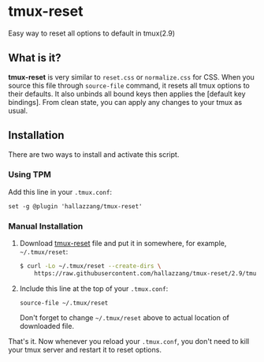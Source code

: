 # tmux-reset

Easy way to reset all options to default in tmux(2.9)

## What is it?

**tmux-reset** is very similar to `reset.css` or `normalize.css` for CSS.
When you source this file through `source-file` command, it resets all tmux options to their defaults.
It also unbinds all bound keys then applies the [default key bindings].
From clean state, you can apply any changes to your tmux as usual.

## Installation

There are two ways to install and activate this script.

### Using TPM

Add this line in your `.tmux.conf`:

```tmux
set -g @plugin 'hallazzang/tmux-reset'
```

### Manual Installation

1. Download [tmux-reset] file and put it in somewhere, for example, `~/.tmux/reset`:
    ```bash
    $ curl -Lo ~/.tmux/reset --create-dirs \
        https://raw.githubusercontent.com/hallazzang/tmux-reset/2.9/tmux-reset
    ```

2. Include this line at the top of your `.tmux.conf`:
    ```tmux
    source-file ~/.tmux/reset
    ```
    Don't forget to change `~/.tmux/reset` above to actual location of downloaded file.

That's it. Now whenever you reload your `.tmux.conf`,
you don't need to kill your tmux server and restart it to reset options.

[default-key-bindings]: https://github.com/tmux/tmux/blob/2.9/key-bindings.c#L192-L426
[tmux-reset]: https://github.com/hallazzang/tmux-reset/blob/2.9/tmux-reset
